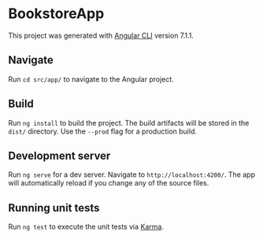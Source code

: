# BookstoreApp

This project was generated with [Angular CLI](https://github.com/angular/angular-cli) version 7.1.1.

## Navigate

Run `cd src/app/` to navigate to the Angular project.

## Build

Run `ng install` to build the project. The build artifacts will be stored in the `dist/` directory. Use the `--prod` flag for a production build.

## Development server

Run `ng serve` for a dev server. Navigate to `http://localhost:4200/`. The app will automatically reload if you change any of the source files.

## Running unit tests

Run `ng test` to execute the unit tests via [Karma](https://karma-runner.github.io).
